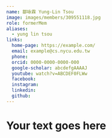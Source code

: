 ```yaml
---
name: 鄒咏霖 Yung-Lin Tsou 
image: images/members/309551118.jpg 
role: formerMem
aliases:
  - yung lin tsou
links:
  home-page: https://example.com/
  email: example@cs.nycu.edu.tw
  phone: 
  orcid: 0000-0000-0000-000
  google-scholar: abcdefgAAAAJ
  youtube: watch?v=ABCDEF0FLWw
  facebook:
  instagram:
  linkedin:
  github:
---
```

# Your text goes here
